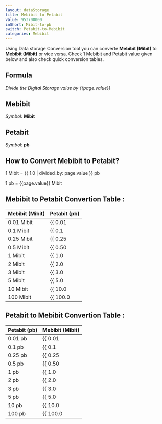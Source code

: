 ```yaml
---
layout: dataStorage
title: Mebibit to Petabit
value: 953700000
inShort: Mibit-to-pb
switch: Petabit-to-Mebibit
categories: Mebibit
---
```


Using Data storage Conversion tool you can converte **Mebibit (Mibit)** to **Mebibit (Mibit)** or vice versa. Check 1 Mebibit and Petabit value given below and also check quick conversion tables.

## Formula
*Divide the Digital Storage value by {{page.value}}*

## Mebibit
*Symbol:* **Mibit**

## Petabit
*Symbol:* **pb**

## How to Convert Mebibit to Petabit?

1 Mibit = {{ 1.0 | divided_by: page.value }} pb

1 pb = {{page.value}} Mibit


## Mebibit to Petabit Convertion Table :

| Mebibit (Mibit) | Petabit (pb) |
| ---- | ---- |
| 0.01 Mibit | {{ 0.01 | divided_by: page.value | round: 12 }} pb |
| 0.1 Mibit | {{ 0.1 | divided_by: page.value | round: 12 }} pb |
| 0.25 Mibit | {{ 0.25 | divided_by: page.value | round: 12 }} pb |
| 0.5 Mibit | {{ 0.50 | divided_by: page.value | round: 12 }} pb |
| 1 Mibit | {{ 1.0 | divided_by: page.value | round: 12 }} pb |
| 2 Mibit | {{ 2.0 | divided_by: page.value | round: 12 }} pb |
| 3 Mibit | {{ 3.0 | divided_by: page.value | round: 12 }} pb |
| 5 Mibit | {{ 5.0 | divided_by: page.value | round: 12 }} pb |
| 10 Mibit | {{ 10.0 | divided_by: page.value | round: 12 }} pb |
| 100 Mibit | {{ 100.0 | divided_by: page.value | round: 12 }} pb |

## Petabit to Mebibit Convertion Table :

| Petabit (pb) | Mebibit (Mibit) |
| ---- | ---- |
| 0.01 pb | {{ 0.01 | times: page.value | round: 12 }} Mibit |
| 0.1 pb | {{ 0.1 | times: page.value | round: 12 }} Mibit |
| 0.25 pb | {{ 0.25 | times: page.value | round: 12 }} Mibit |
| 0.5 pb | {{ 0.50 | times: page.value | round: 12 }} Mibit |
| 1 pb | {{ 1.0 | times: page.value | round: 12 }} Mibit |
| 2 pb | {{ 2.0 | times: page.value | round: 12 }} Mibit |
| 3 pb | {{ 3.0 | times: page.value | round: 12 }} Mibit |
| 5 pb | {{ 5.0 | times: page.value | round: 12 }} Mibit |
| 10 pb | {{ 10.0 | times: page.value | round: 12 }} Mibit |
| 100 pb | {{ 100.0 | times: page.value | round: 12 }} Mibit |


<script>
document.getElementById('selectInput')[7].selected = true
document.getElementById('selectOutput')[18].selected = true
</script>
